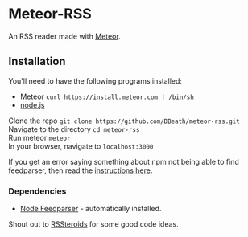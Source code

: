 # Meteor-RSS

An RSS reader made with [Meteor](http://www.meteor.com/).

## Installation

You'll need to have the following programs installed:
* [Meteor](http://www.meteor.com/) ```curl https://install.meteor.com | /bin/sh```
* [node.js](http://nodejs.org/)

Clone the repo ```git clone https://github.com/DBeath/meteor-rss.git```  
Navigate to the directory ```cd meteor-rss```  
Run meteor ```meteor```  
In your browser, navigate to ```localhost:3000```  

If you get an error saying something about npm not being able to find feedparser, then read the [instructions here](https://davidbeath.com/posts/using-node-modules-with-meteor.html).  

### Dependencies

* [Node Feedparser](https://github.com/danmactough/node-feedparser) - automatically installed.


Shout out to [RSSteroids](https://github.com/AVGP/RSSteroids) for some good code ideas.